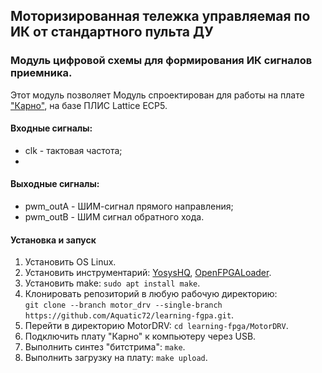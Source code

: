 ## Моторизированная тележка управляемая по ИК от стандартного пульта ДУ
### Модуль цифровой схемы для формирования ИК сигналов приемника.

Этот модуль позволяет 
Модуль спроектирован для работы на плате ["Карно"](https://github.com/Fabmicro-LLC/Karnix_ASB-254), на базе ПЛИС Lattice ECP5.

#### Входные сигналы:
* clk - тактовая частота;
*

#### Выходные сигналы:
* pwm_outA - ШИМ-сигнал прямого направления;
* pwm_outB - ШИМ сигнал обратного хода.

#### Установка и запуск
1. Установить OS Linux.
2. Установить инструментарий: [YosysHQ](https://github.com/YosysHQ/oss-cad-suite-build/releases/), [OpenFPGALoader](https://github.com/trabucayre/openFPGALoader).
3. Установить make: `sudo apt install make`.
4. Клонировать репозиторий в любую рабочую директорию:  
`git clone --branch motor_drv --single-branch https://github.com/Aquatic72/learning-fgpa.git`.
5. Перейти в директорию MotorDRV: `cd learning-fpga/MotorDRV`. 
6. Подключить плату "Карно" к компьютеру через USB. 
7. Выполнить синтез "битстрима": `make`.
8. Выполнить загрузку на плату: `make upload`.
